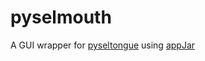 # pyselmouth
A GUI wrapper for [pyseltongue](https://github.com/ginsburgnm/pyseltongue) using [appJar](https://github.com/jarvisteach/appJar)
